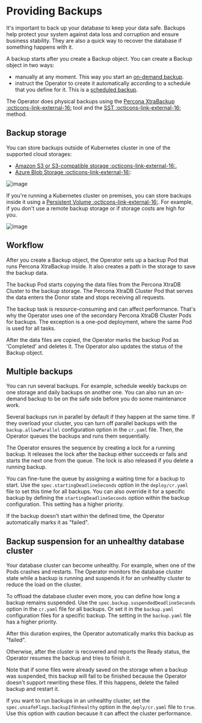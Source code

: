 # Providing Backups

It's important to back up your database to keep your data safe. 
Backups help protect your system against data loss and corruption and ensure business stability. They are also a quick way to recover the database if something happens with it.

A backup starts after you create a Backup object. You can create a Backup object in two ways:

* manually at any moment. This way you start an [on-demand backup](backups-ondemand.md).
* instruct the Operator to create it automatically according to a schedule that you define for it. This is a [scheduled backup](backups-scheduled.md).

The Operator does physical backups using the [Percona XtraBackup :octicons-link-external-16:](https://docs.percona.com/percona-xtrabackup/2.4/index.html) tool and the [SST :octicons-link-external-16:](https://galeracluster.com/library/documentation/sst.html) method. 

## Backup storage

You can store backups outside of Kubernetes cluster in one of the supported cloud storages:

* [Amazon S3 or S3-compatible storage :octicons-link-external-16:](https://en.wikipedia.org/wiki/Amazon_S3#S3_API_and_competing_services),
* [Azure Blob Storage :octicons-link-external-16:](https://azure.microsoft.com/en-us/services/storage/blobs/):

![image](assets/images/backup-cloud.svg)

If you're running a Kubernetes cluster on premises, you can  store backups inside it using a [Persistent Volume :octicons-link-external-16:](https://kubernetes.io/docs/concepts/storage/persistent-volumes/). For example, if you don't use a remote backup storage or if storage costs are high for you. 

![image](assets/images/backup-pv.svg)

## Workflow

After you create a Backup object, the Operator sets up a backup Pod that runs Percona XtraBackup inside. It also creates a path in the storage to save the backup data.

The backup Pod starts copying the data files from the Percona XtraDB Cluster  to the backup storage. The Percona XtraDB Cluster Pod that serves the data enters the Donor state and stops receiving all requests.

The backup task is resource-consuming and can affect performance. That's why the Operator uses one of the secondary Percona XtraDB Cluster Pods for backups. The exception is a one-pod deployment, where the same Pod is used for all tasks.

After the data files are copied, the Operator marks the backup Pod as 'Completed' and deletes it. The Operator also updates the status of the Backup object.


## Multiple backups

You can run several backups. For example, schedule weekly backups on one storage and daily backups on another one. You can also run an on-demand backup to be on the safe side before you do some maintenance work.  

Several backups run in parallel by default if they happen at the same time. If they overload your cluster, you can turn off parallel backups with the `backup.allowParallel` configuration option in the `cr.yaml` file. Then, the Operator queues the backups and runs them sequentially. 

The Operator ensures the sequence by creating a lock for a running backup. It releases the lock after the backup either succeeds or fails and starts the next one from the queue. The lock is also released if you delete a running backup. 

You can fine-tune the queue by assigning a waiting time for a backup to start. Use the `spec.startingDeadlineSeconds` option in the `deploy/cr.yaml` file to set this time for all backups. You can also override it for a specific backup by defining the `startingDeadlineSeconds` option within the backup configuration. This setting has a higher priority.

If the backup doesn't start within the defined time, the Operator automatically marks it as "failed".

## Backup suspension for an unhealthy database cluster

Your database cluster can become unhealthy. For example, when one of the Pods crashes and restarts. The Operator monitors the database cluster state while a backup is running and suspends it for an unhealthy cluster to reduce the load on the cluster. 

To offload the database cluster even more, you can define how long a backup remains suspended. Use the `spec.backup.suspendedDeadlineSeconds` option in the `cr.yaml` file for all backups. Or set it in the `backup.yaml` configuration files for a specific backup. The setting in the `backup.yaml` file has a higher priority.

After this duration expires, the Operator automatically marks this backup as "failed". 

Otherwise, after the cluster is recovered and reports the Ready status, the Operator resumes the backup and tries to finish it. 

Note that if some files were already saved on the storage when a backup was suspended, this backup will fail to be finished because the Operator doesn't support rewriting these files. If this happens, delete the failed backup and restart it. 

If you want to run backups in an unhealthy cluster, set the `spec.unsafeFlags.backupIfUnhealthy` option in the `deply/cr.yaml` file to `true`. Use this option with caution because it can affect the cluster performance. 






